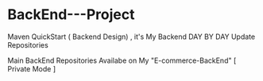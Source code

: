 # BackEnd---Project
Maven QuickStart ( Backend Design) , it's My Backend DAY BY DAY Update Repositories

Main BackEnd Repositories Availabe on My "E-commerce-BackEnd" [ Private Mode ]
